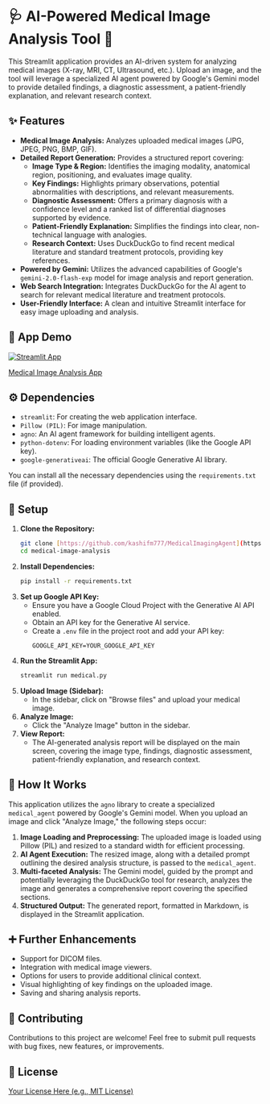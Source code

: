 # 🩺 AI-Powered Medical Image Analysis Tool 🔬

This Streamlit application provides an AI-driven system for analyzing medical images (X-ray, MRI, CT, Ultrasound, etc.). Upload an image, and the tool will leverage a specialized AI agent powered by Google's Gemini model to provide detailed findings, a diagnostic assessment, a patient-friendly explanation, and relevant research context.

## ✨ Features

* **Medical Image Analysis:** Analyzes uploaded medical images (JPG, JPEG, PNG, BMP, GIF).
* **Detailed Report Generation:** Provides a structured report covering:
    * **Image Type & Region:** Identifies the imaging modality, anatomical region, positioning, and evaluates image quality.
    * **Key Findings:** Highlights primary observations, potential abnormalities with descriptions, and relevant measurements.
    * **Diagnostic Assessment:** Offers a primary diagnosis with a confidence level and a ranked list of differential diagnoses supported by evidence.
    * **Patient-Friendly Explanation:** Simplifies the findings into clear, non-technical language with analogies.
    * **Research Context:** Uses DuckDuckGo to find recent medical literature and standard treatment protocols, providing key references.
* **Powered by Gemini:** Utilizes the advanced capabilities of Google's `gemini-2.0-flash-exp` model for image analysis and report generation.
* **Web Search Integration:** Integrates DuckDuckGo for the AI agent to search for relevant medical literature and treatment protocols.
* **User-Friendly Interface:** A clean and intuitive Streamlit interface for easy image uploading and analysis.

## 🚀 App Demo

[![Streamlit App](https://static.streamlit.io/badges/streamlit_badge_black_white.svg)](https://medical-imaging-agent.streamlit.app)

[Medical Image Analysis App](https://medical-imaging-agent.streamlit.app)

## ⚙️ Dependencies

* `streamlit`: For creating the web application interface.
* `Pillow (PIL)`: For image manipulation.
* `agno`: An AI agent framework for building intelligent agents.
* `python-dotenv`: For loading environment variables (like the Google API key).
* `google-generativeai`: The official Google Generative AI library.

You can install all the necessary dependencies using the `requirements.txt` file (if provided).

## 🔑 Setup

1.  **Clone the Repository:**
    ```bash
    git clone [https://github.com/kashifm777/MedicalImagingAgent](https://github.com/kashifm777/MedicalImagingAgent)
    cd medical-image-analysis
    ```
2.  **Install Dependencies:**
    ```bash
    pip install -r requirements.txt
    ```
3.  **Set up Google API Key:**
    * Ensure you have a Google Cloud Project with the Generative AI API enabled.
    * Obtain an API key for the Generative AI service.
    * Create a `.env` file in the project root and add your API key:
        ```dotenv
        GOOGLE_API_KEY=YOUR_GOOGLE_API_KEY
        ```
4.  **Run the Streamlit App:**
    ```bash
    streamlit run medical.py
    ```
5.  **Upload Image (Sidebar):**
    * In the sidebar, click on "Browse files" and upload your medical image.
6.  **Analyze Image:**
    * Click the "Analyze Image" button in the sidebar.
7.  **View Report:**
    * The AI-generated analysis report will be displayed on the main screen, covering the image type, findings, diagnostic assessment, patient-friendly explanation, and research context.

## 🧠 How It Works

This application utilizes the `agno` library to create a specialized `medical_agent` powered by Google's Gemini model. When you upload an image and click "Analyze Image," the following steps occur:

1.  **Image Loading and Preprocessing:** The uploaded image is loaded using Pillow (PIL) and resized to a standard width for efficient processing.
2.  **AI Agent Execution:** The resized image, along with a detailed prompt outlining the desired analysis structure, is passed to the `medical_agent`.
3.  **Multi-faceted Analysis:** The Gemini model, guided by the prompt and potentially leveraging the DuckDuckGo tool for research, analyzes the image and generates a comprehensive report covering the specified sections.
4.  **Structured Output:** The generated report, formatted in Markdown, is displayed in the Streamlit application.

## ➕ Further Enhancements

* Support for DICOM files.
* Integration with medical image viewers.
* Options for users to provide additional clinical context.
* Visual highlighting of key findings on the uploaded image.
* Saving and sharing analysis reports.

## 🙏 Contributing

Contributions to this project are welcome! Feel free to submit pull requests with bug fixes, new features, or improvements.

## 📄 License

[Your License Here (e.g., MIT License)](LICENSE)
